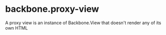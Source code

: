 backbone.proxy-view
===================

A proxy view is an instance of Backbone.View that doesn't render any of its own HTML